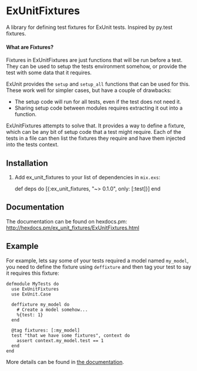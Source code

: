 # ExUnitFixtures

A library for defining test fixtures for ExUnit tests. Inspired by py.test
fixtures.

#### What are Fixtures?

Fixtures in ExUnitFixtures are just functions that will be run before a test.
They can be used to setup the tests environment somehow, or provide the test
with some data that it requires.

ExUnit provides the `setup` and `setup_all` functions that can be used for
this.  These work well for simpler cases, but have a couple of drawbacks:

- The setup code will run for all tests, even if the test does not need it.
- Sharing setup code between modules requires extracting it out into a function.

ExUnitFixtures attempts to solve that. It provides a way to define a fixture,
which can be any bit of setup code that a test might require. Each of the tests
in a file can then list the fixtures they require and have them injected into
the tests context.

## Installation

  1. Add ex_unit_fixtures to your list of dependencies in `mix.exs`:

        def deps do
          [{:ex_unit_fixtures, "~> 0.1.0", only: [:test]}]
        end

## Documentation

The documentation can be found on hexdocs.pm:
http://hexdocs.pm/ex_unit_fixtures/ExUnitFixtures.html

## Example

For example, lets say some of your tests required a model named `my_model`, you
need to define the fixture using `deffixture` and then tag your test to say it
requires this fixture:

    defmodule MyTests do
      use ExUnitFixtures
      use ExUnit.Case

      deffixture my_model do
        # Create a model somehow...
        %{test: 1}
      end

      @tag fixtures: [:my_model]
      test "that we have some fixtures", context do
        assert context.my_model.test == 1
      end
    end

More details can be found in
[the documentation](http://hexdocs.pm/ex_unit_fixtures/ExUnitFixtures.html).
